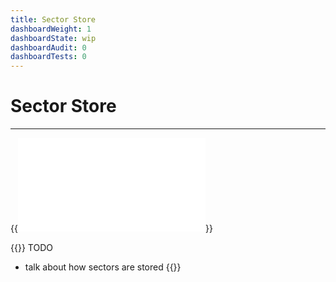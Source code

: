 ```yaml
---
title: Sector Store
dashboardWeight: 1
dashboardState: wip
dashboardAudit: 0
dashboardTests: 0
---
```


# Sector Store
---

{{<embed src="sector_store.id"  lang="go" >}}

{{<hint warning>}}
TODO

- talk about how sectors are stored
{{</hint>}}